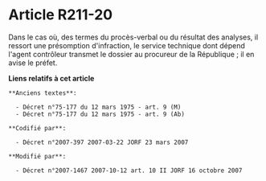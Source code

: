# Article R211-20

Dans le cas où, des termes du procès-verbal ou du résultat des analyses, il ressort une présomption d'infraction, le service
technique dont dépend l'agent contrôleur transmet le dossier au procureur de la République ; il en avise le préfet.

**Liens relatifs à cet article**

	**Anciens textes**:

	  - Décret n°75-177 du 12 mars 1975 - art. 9 (M)
	  - Décret n°75-177 du 12 mars 1975 - art. 9 (Ab)

	**Codifié par**:

	  - Décret n°2007-397 2007-03-22 JORF 23 mars 2007

	**Modifié par**:

	  - Décret n°2007-1467 2007-10-12 art. 10 II JORF 16 octobre 2007

